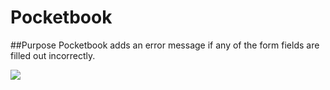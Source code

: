 # Pocketbook

##Purpose
Pocketbook adds an error message if any of the form fields are filled out incorrectly.

<img src="http://i.imgur.com/yGaxsuR.gif"/>
